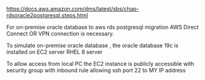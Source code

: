  https://docs.aws.amazon.com/dms/latest/sbs/chap-rdsoracle2postgresql.steps.html

 For on-premise oracle database to aws rds postgresql migration AWS Direct Connect OR VPN connection is necessary.

To simulate on-premise oracle database , the oracle database 19c is installed on EC2 server RHEL 8 server

To allow access from local PC the EC2 instance is publicly accessible with security group with inbound rule
allowing ssh port 22 to MY IP address
